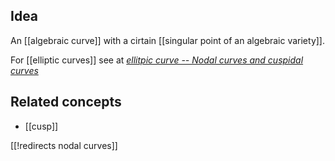 
## Idea

An [[algebraic curve]] with a cirtain [[singular point of an algebraic variety]].

For [[elliptic curves]] see at _[ellitpic curve -- Nodal curves and cuspidal curves](elliptic+curve#EllipticCurvesNodalCurvesCuspidalCurves)_

## Related concepts

* [[cusp]]

[[!redirects nodal curves]]

